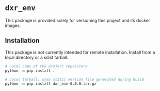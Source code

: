 # `dxr_env`

This package is provided solely for versioning this project and
its docker images.


Installation
---

This package is not currently intended for remote installation. 
Install from a local directory or a sdist tarball.

```bash
# Local copy of the project repository
python -m pip install .

# Local tarball, uses static version file generated during build
python -m pip install dxr_env-0.0.0.tar.gz
```
